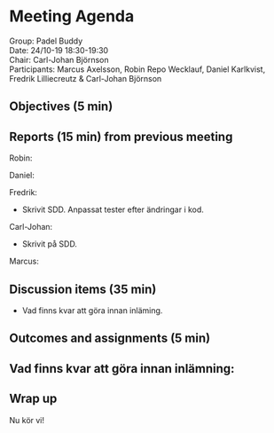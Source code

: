 # Meeting Agenda
Group: Padel Buddy  
Date: 24/10-19 18:30-19:30  
Chair: Carl-Johan Björnson  
Participants: Marcus Axelsson, Robin Repo Wecklauf, Daniel Karlkvist, Fredrik Lilliecreutz & Carl-Johan Björnson

## Objectives (5 min)


## Reports (15 min) from previous meeting

Robin: 

Daniel: 

Fredrik: 
- Skrivit SDD. Anpassat tester efter ändringar i kod. 

Carl-Johan: 
- Skrivit på SDD.

Marcus:

 
## Discussion items (35 min)
- Vad finns kvar att göra innan inläming. 

## Outcomes and assignments (5 min)
Vad finns kvar att göra innan inlämning:
- 

## Wrap up
Nu kör vi!
